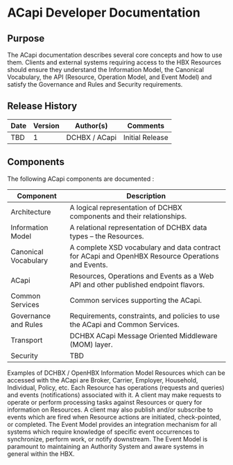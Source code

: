 # ACapi Developer Documentation

## Purpose
The ACapi documentation describes several core concepts and how to use them.  Clients and external systems requiring access to the HBX Resources should ensure they understand the Information Model, the Canonical Vocabulary, the API (Resource, Operation Model, and Event Model) and satisfy the Governance and Rules and Security requirements.

## Release History

|Date	|Version	|Author(s)	|Comments |
| ----- | ----- | ----- | ----- |
| TBD	| 1	    | DCHBX / ACapi	| Initial Release |

## Components
The following ACapi components are documented <TBD>:

|Component	|Description |
| --------- | ---------- |
| Architecture	| A logical representation of DCHBX components and their relationships. |
| Information Model	| A relational representation of DCHBX data types – the Resources.  |
| Canonical Vocabulary | A complete XSD vocabulary and data contract for ACapi and OpenHBX Resource Operations and Events. |
| ACapi	| Resources, Operations and Events as a Web API and other published endpoint flavors. |
| Common Services	| Common services supporting the ACapi. |
| Governance and Rules	| Requirements, constraints, and policies to use the ACapi and Common Services. |
| Transport	| DCHBX ACapi Message Oriented Middleware (MOM) layer. |
| Security	| TBD |

Examples of DCHBX / OpenHBX Information Model Resources which can be accessed with the ACapi are Broker, Carrier, Employer, Household, Individual, Policy, etc.  Each Resource has operations (requests and queries) and events (notifications) associated with it.  A client may make requests to operate or perform processing tasks against Resources or query for information on Resources.  A client may also publish and/or subscribe to events which are fired when Resource actions are initiated, check-pointed, or completed.  The Event Model provides an integration mechanism for all systems which require knowledge of specific event occurrences to synchronize, perform work, or notify downstream.  The Event Model is paramount to maintaining an Authority System and aware systems in general within the HBX.

			
